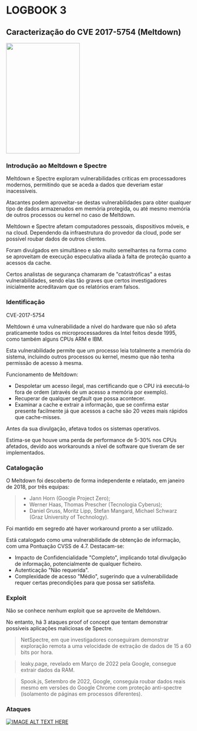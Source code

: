 # LOGBOOK 3

## Caracterização do CVE 2017-5754 (Meltdown)
<img src="https://meltdownattack.com/meltdown.png" width = 200 height = 300>

### Introdução ao Meltdown e Spectre

Meltdown e Spectre exploram vulnerabilidades críticas em processadores modernos, permitindo que se aceda a dados que deveriam estar inacessíveis.

Atacantes podem aproveitar-se destas vulnerabilidades para obter qualquer tipo de dados armazenados em memória protegida, ou até mesmo memória de outros processos ou kernel no caso de Meltdown.

Meltdown e Spectre afetam computadores pessoais, dispositivos móveis, e na cloud. Dependendo da infraestrutura do provedor da cloud, pode ser possível roubar dados de outros clientes.

Foram divulgados em simultâneo e são muito semelhantes na forma como se aproveitam de execução especulativa aliada à falta de proteção quanto a acessos da cache.

Certos analistas de segurança chamaram de "catastróficas" a estas vulnerabilidades, sendo elas tão graves que certos investigadores inicialmente acreditavam que os relatórios eram falsos.

### Identificação 

CVE-2017-5754

Meltdown é uma vulnerabilidade a nível do hardware que não só afeta praticamente todos os microprocessadores da Intel feitos desde 1995, como também alguns CPUs ARM e IBM.

Esta vulnerabilidade permite que um processo leia totalmente a memória do sistema, incluindo outros processos ou kernel, mesmo que não tenha permissão de acesso à mesma.

Funcionamento de Meltdown:
 - Despoletar um acesso ilegal, mas certificando que o CPU irá executá-lo fora de ordem (através de um acesso a memória por exemplo).
 - Recuperar de qualquer segfault que possa acontecer.
 - Examinar a cache e extrair a informação, que se confirma estar presente facilmente já que acessos a cache são 20 vezes mais rápidos que cache-misses.

Antes da sua divulgação, afetava todos os sistemas operativos.

Estima-se que houve uma perda de performance de 5-30% nos CPUs afetados, devido aos workarounds a nível de software que tiveram de ser implementados.

### Catalogação

O Meltdown foi descoberto de forma independente e relatado, em janeiro de 2018, por três equipas:
> - Jann Horn (Google Project Zero);
> - Werner Haas, Thomas Prescher (Tecnologia Cyberus);
> - Daniel Gruss, Moritz Lipp, Stefan Mangard, Michael Schwarz (Graz University of Technology).

Foi mantido em segredo até haver workaround pronto a ser utilizado.

Está catalogado como uma vulnerabilidade de obtenção de informação, com uma Pontuação CVSS de 4.7.
Destacam-se:
 - Impacto de Confidencialidade "Completo", implicando total divulgação de informação, potencialmente de qualquer ficheiro.
 - Autenticação "Não requerida".
 - Complexidade de acesso "Médio", sugerindo que a vulnerabilidade requer certas precondições para que possa ser satisfeita.


### Exploit
Não se conhece nenhum exploit que se aproveite de Meltdown.

No entanto, há 3 ataques proof of concept que tentam demonstrar possíveis aplicações maliciosas de Spectre.

>NetSpectre, em que investigadores conseguiram demonstrar exploração remota a uma velocidade de extração de dados de 15 a 60 bits por hora.

>leaky.page, revelado em Março de 2022 pela Google, consegue extrair dados da RAM.

>Spook.js, Setembro de 2022, Google, conseguia roubar dados reais mesmo em versões do Google Chrome com proteção anti-spectre (isolamento de páginas em processos diferentes).

### Ataques 
[![IMAGE ALT TEXT HERE](http://img.youtube.com/vi/fq3abPnEEGE/0.jpg)](https://www.youtube.com/watch?v=fq3abPnEEGE)

